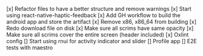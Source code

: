 [x] Refactor files to have a better structure and remove warnings
[x] Start using react-native-haptic-feedback
[x] Add GH workflow to build the android app and store the artifact
[x] Remove x86, x86_64 from building
[x] Redo download file on disk
[x] Make sure all scrims have same opacity
[x] Make sure all scrims cover the entire screen (header included)
[x] Oxlint config
[] Start using rnui for activity indicator and slider
[] Profile app
[] E2E tests with maestro
